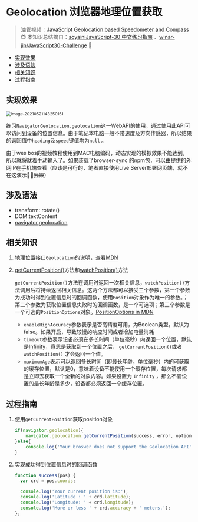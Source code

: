 # Geolocation 浏览器地理位置获取

> 油管视频：[JavaScript Geolocation based Speedometer and Compass](https://www.youtube.com/watch?v=X7Cbtra0C6I&list=PLu8EoSxDXHP6CGK4YVJhL_VWetA865GOH&index=21) 📺
> 本知识总结摘自：[soyainiJavaScript-30 中文练习指南](https://github.com/soyaine/JavaScript30) 、[winar-jin/JavaScript30-Challenge](https://github.com/winar-jin/JavaScript30-Challenge) 🦥



 * [实现效果](#实现效果)
  * [涉及语法](#涉及语法)
  * [相关知识](#相关知识)
  * [过程指南](#过程指南)

## 实现效果

<img src="https://picgo-bed-1305701422.cos.ap-shanghai.myqcloud.com/picgo/20210521143257_D21.png" alt="image-20210521143250151" style="zoom:80%;" />

练习`NavigatorGeolocation.geolocation`这一WebAPI的使用，通过使用此API可以访问到设备的位置信息。由于笔记本电脑一般不带速度及方向传感器，所以结果的返回值中`heading`及`speed`键值均为`null` 。

由于wes bos的视频教程使用到MAC电脑编码，动态实现的模拟效果不能达到，所以就将就着手动输入了。如果装载了browser-sync 的npm包，可以由提供的外网IP在手机端查看（应该是可行的，笔者直接使用Live Server部署网页端，就不在这演示🐱‍🏍~~我懒~~）

## 涉及语法

- transform: rotate()
- DOM.textContent
- [navigator.geolocation](https://developer.mozilla.org/zh-CN/docs/Web/API/Navigator/geolocation)



## 相关知识

1. 地理位置接口`Geolocation`的说明，查看[MDN](https://developer.mozilla.org/zh-CN/docs/Web/API/Geolocation)

2. [getCurrentPosition()](https://developer.mozilla.org/zh-CN/docs/Web/API/Geolocation/getCurrentPosition)方法和[watchPosition()](https://developer.mozilla.org/zh-CN/docs/Web/API/Geolocation/watchPosition)方法 

   `getCurrentPosition()`方法在调用时返回一次相关信息，`watchPosition()`方法调用后将持续返回相关信息。这两个方法都可以接受三个参数，第一个参数为成功时得到位置信息时的回调函数，使用`Position`对象作为唯一的参数。；第二个参数为获取位置信息失败时的回调函数，是一个可选项；第三个参数是一个可选的`PositionOptions`对象。[PositionOptions in MDN](https://developer.mozilla.org/zh-CN/docs/Web/API/PositionOptions)

   - `enableHighAccuracy`参数表示是否高精度可用，为Boolean类型，默认为false。如果开启，导致较慢的响应时间或者增加电量消耗
   - `timeout`参数表示设备必须在多长时间（单位毫秒）内返回一个位置，默认是[Infinity](https://developer.mozilla.org/en-US/docs/Web/JavaScript/Reference/Global_Objects/Infinity)，意思是获取到一个位置之后， `getCurrentPosition()`或者`watchPosition()` 才会返回一个值。
   - `maximumAge`表示可以返回多长时间（即最长年龄，单位毫秒）内的可获取的缓存位置，默认是0，意味着设备不能使用一个缓存位置，每次请求都是立即去获取一个全新的对象内容。如果设置为 `Infinity` ，那么不管设置的最长年龄是多少，设备都必须返回一个缓存位置。



## 过程指南

1. 使用`getCurrentPosition`获取position对象

   ```js
   if(navigator.geolocation){
       navigator.geolocation.getCurrentPosition(success, error, options);
   }else{
       console.log('Your broswer does not support the Geolocation API');
   }
   ```

   

2. 实现成功得到位置信息时的回调函数

   ```js
   function success(pos) {
     var crd = pos.coords;
   
     console.log('Your current position is:');
     console.log('Latitude : ' + crd.latitude);
     console.log('Longitude: ' + crd.longitude);
     console.log('More or less ' + crd.accuracy + ' meters.');
   };
   ```